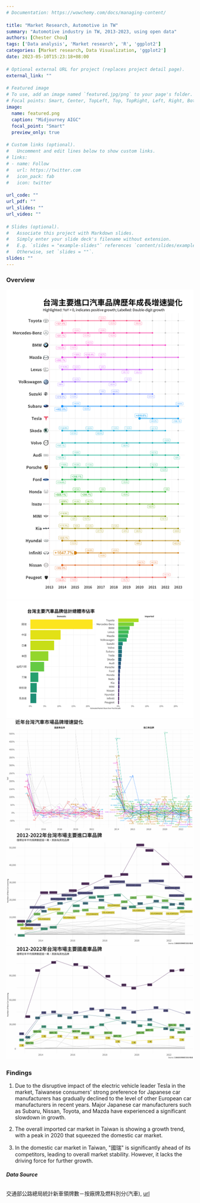 ```yaml
---
# Documentation: https://wowchemy.com/docs/managing-content/

title: "Market Research, Automotive in TW"
summary: "Automotive industry in TW, 2013-2023, using open data"
authors: [Chester Chou]
tags: ['Data analysis', 'Market research', 'R', 'ggplot2']
categories: [Market research, Data Visualization, 'ggplot2']
date: 2023-05-10T15:23:18+08:00

# Optional external URL for project (replaces project detail page).
external_link: ""

# Featured image
# To use, add an image named `featured.jpg/png` to your page's folder.
# Focal points: Smart, Center, TopLeft, Top, TopRight, Left, Right, BottomLeft, Bottom, BottomRight.
image:
  name: featured.png
  caption: "Midjourney AIGC"
  focal_point: "Smart"
  preview_only: true

# Custom links (optional).
#   Uncomment and edit lines below to show custom links.
# links:
# - name: Follow
#   url: https://twitter.com
#   icon_pack: fab
#   icon: twitter

url_code: ""
url_pdf: ""
url_slides: ""
url_video: ""

# Slides (optional).
#   Associate this project with Markdown slides.
#   Simply enter your slide deck's filename without extension.
#   E.g. `slides = "example-slides"` references `content/slides/example-slides.md`.
#   Otherwise, set `slides = ""`.
slides: ""
---
```



### **Overview**

![](./image/CAR-1.png)
![](./image/Top30.png)
![](./image/yoy_year_wh.png)
![](./image/imported_year_wh.png)
![](./image/domestic_year_wh.png)

### **Findings**

1. Due to the disruptive impact of the electric vehicle leader Tesla in the market, Taiwanese consumers' strong preference for Japanese car manufacturers has gradually declined to the level of other European car manufacturers in recent years. Major Japanese car manufacturers such as Subaru, Nissan, Toyota, and Mazda have experienced a significant slowdown in growth.

2. The overall imported car market in Taiwan is showing a growth trend, with a peak in 2020 that squeezed the domestic car market.

3. In the domestic car market in Taiwan, "國瑞" is significantly ahead of its competitors, leading to overall market stability. However, it lacks the driving force for further growth.




###### **Data Source**

交通部公路總局統計新車領牌數－按廠牌及燃料別分(汽車), [url](https://stat.thb.gov.tw/hb01/webMain.aspx?sys=100&funid=11100)

